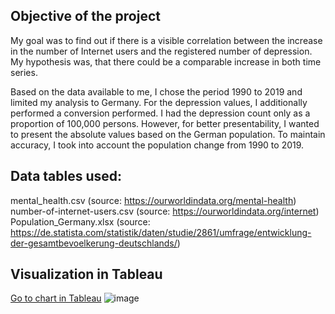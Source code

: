 ## Objective of the project

My goal was to find out if there is a visible correlation between the increase in the number of Internet users and the registered number of depression. My hypothesis was, 
that there could be a comparable increase in both time series. 

Based on the data available to me, I chose the period 1990 to 2019 and limited my analysis to Germany. For the depression values, I additionally performed a conversion
performed. I had the depression count only as a proportion of 100,000 persons. However, for better presentability, I wanted to present the absolute values based on the German 
population. To maintain accuracy, I took into account the population change from 1990 to 2019. 

## Data tables used:
mental_health.csv (source: https://ourworldindata.org/mental-health) <br>
number-of-internet-users.csv (source: https://ourworldindata.org/internet) <br>
Population_Germany.xlsx (source: https://de.statista.com/statistik/daten/studie/2861/umfrage/entwicklung-der-gesamtbevoelkerung-deutschlands/) 

## Visualization in Tableau
[Go to chart in Tableau](https://public.tableau.com/views/Internetusersvs_depressionsinGermany1990-2019-areachart/Blatt2?:language=de-DE&:display_count=n&:origin=viz_share_link)
![image](https://github.com/ingmarkroll79/SQL_project_internet_vs_depression/assets/146067161/aed7d1b0-afb2-4d5d-a170-61e303174a87)



   
